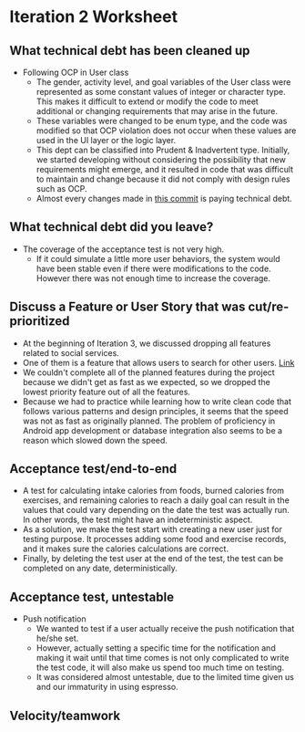 Iteration 2 Worksheet
======================

What technical debt has been cleaned up
---------------------------------------
- Following OCP in User class
  - The gender, activity level, and goal variables of the User class were represented as some constant values of integer or character type. This makes it difficult to extend or modify the code to meet additional or changing requirements that may arise in the future.
  - These variables were changed to be enum type, and the code was modified so that OCP violation does not occur when these values are used in the UI layer or the logic layer.
  - This dept can be classified into Prudent & Inadvertent type. Initially, we started developing without considering the possibility that new requirements might emerge, and it resulted in code that was difficult to maintain and change because it did not comply with design rules such as OCP. 
  - Almost every changes made in [this commit](https://code.cs.umanitoba.ca/3350-winter-2021-a01/fitnics-group-12/-/commit/0c8f37e32c269660ddc9fb5e0e57d58c4bbebe53) is paying technical debt.


What technical debt did you leave?
----------------------------------
- The coverage of the acceptance test is not very high. 
  - If it could simulate a little more user behaviors, the system would have been stable even if there were modifications to the code. However there was not enough time to increase the coverage.


Discuss a Feature or User Story that was cut/re-prioritized
-----------------------------------------------------------
- At the beginning of Iteration 3, we discussed dropping all features related to social services.
- One of them is a feature that allows users to search for other users. [Link](https://code.cs.umanitoba.ca/3350-winter-2021-a01/fitnics-group-12/-/issues/11)​
- We couldn't complete all of the planned features during the project because we didn't get as fast as we expected, so we dropped the lowest priority feature out of all the features.
- Because we had to practice while learning how to write clean code that follows various patterns and design principles, it seems that the speed was not as fast as originally planned. The problem of proficiency in Android app development or database integration also seems to be a reason which slowed down the speed.


Acceptance test/end-to-end
--------------------------
- A test for calculating intake calories from foods, burned calories from exercises, and remaining calories to reach a daily goal can result in the values that could vary depending on the date the test was actually run. In other words, the test might have an indeterministic aspect.
- As a solution, we make the test start with creating a new user just for testing purpose. It processes adding some food and exercise records, and it makes sure the calories calculations are correct. 
- Finally, by deleting the test user at the end of the test, the test can be completed on any date, deterministically. 


Acceptance test, untestable
---------------------------
- Push notification
  - We wanted to test if a user actually receive the push notification that he/she set. 
  - However, actually setting a specific time for the notification and making it wait until that time comes is not only complicated to write the test code, it will also make us spend too much time on testing.
  - It was considered almost untestable, due to the limited time given us and our immaturity in using espresso.


Velocity/teamwork
-----------------


